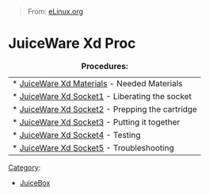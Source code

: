 > From: [eLinux.org](http://eLinux.org/JuiceWare_Xd_Proc "http://eLinux.org/JuiceWare_Xd_Proc")


# JuiceWare Xd Proc



<table>
<caption> <strong>Procedures:</strong> </caption>
<tbody>
<tr class="odd">
<td align="left">* <a href="http://elinux.org/JuiceWare_Xd_Materials" title="JuiceWare Xd Materials">JuiceWare Xd Materials</a> - Needed Materials</td>
</tr>
<tr class="even">
<td align="left">* <a href="http://elinux.org/JuiceWare_Xd_Socket1" title="JuiceWare Xd Socket1">JuiceWare Xd Socket1</a> - Liberating the socket</td>
</tr>
<tr class="odd">
<td align="left">* <a href="http://elinux.org/JuiceWare_Xd_Socket2" title="JuiceWare Xd Socket2">JuiceWare Xd Socket2</a> - Prepping the cartridge</td>
</tr>
<tr class="even">
<td align="left">* <a href="http://elinux.org/JuiceWare_Xd_Socket3" title="JuiceWare Xd Socket3">JuiceWare Xd Socket3</a> - Putting it together</td>
</tr>
<tr class="odd">
<td align="left">* <a href="http://elinux.org/JuiceWare_Xd_Socket4" title="JuiceWare Xd Socket4">JuiceWare Xd Socket4</a> - Testing</td>
</tr>
<tr class="even">
<td align="left">* <a href="http://elinux.org/JuiceWare_Xd_Socket5" title="JuiceWare Xd Socket5">JuiceWare Xd Socket5</a> - Troubleshooting</td>
</tr>
</tbody>
</table>


[Category](http://eLinux.org/Special:Categories "Special:Categories"):

-   [JuiceBox](http://eLinux.org/Category:JuiceBox "Category:JuiceBox")

